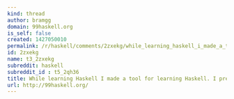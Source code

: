```yaml
---
kind: thread
author: bramgg
domain: 99haskell.org
is_self: false
created: 1427050010
permalink: /r/haskell/comments/2zxekg/while_learning_haskell_i_made_a_tool_for_learning/
id: 2zxekg
name: t3_2zxekg
subreddit: haskell
subreddit_id : t5_2qh36
title: While learning Haskell I made a tool for learning Haskell. I present to you: 99 Haskell.
url: http://99haskell.org/
---
```



